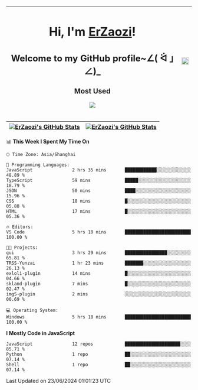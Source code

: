 |<h1>Hi, I'm <a href="https://github.com/erzaozi">ErZaozi</a>! </h1><h2>Welcome to my GitHub profile~∠( ᐛ 」∠)_</h2><p><h3>Most Used</h3><img src="https://skillicons.dev/icons?i=github,vscode,visualstudio,ubuntu,postman,pycharm,webstorm,git,docker"></p>|<img decoding="async" align=center src="https://cdn.jsdelivr.net/gh/erzaozi/erzaozi/image.gif" width="100%">|
| ----- | ----- |

| <a href="https://github.com/erzaozi"><img align="center" src="https://github-readme-stats.vercel.app/api/top-langs/?username=erzaozi&title_color=44cef6&text_color=4b5cc4&icon_color=2bbc8a&bg_color=white&langs_count=4&hide_border=true" alt="ErZaozi's GitHub Stats" /></a> | <a href="https://github.com/erzaozi"><img align="center" src="https://github-readme-stats.vercel.app/api?username=erzaozi&show_icons=true&line_height=27&count_private=true&title_color=44cef6&text_color=4b5cc4&icon_color=2bbc8a&bg_color=white&hide_border=true" alt="ErZaozi's GitHub Stats" /></a> |
| ----- | ----- |
<!--START_SECTION:waka-->
📊 **This Week I Spent My Time On** 

```text
🕑︎ Time Zone: Asia/Shanghai

💬 Programming Languages: 
JavaScript               2 hrs 35 mins       ████████████░░░░░░░░░░░░░   48.89 % 
TypeScript               59 mins             █████░░░░░░░░░░░░░░░░░░░░   18.79 % 
JSON                     50 mins             ████░░░░░░░░░░░░░░░░░░░░░   15.96 % 
CSS                      18 mins             █░░░░░░░░░░░░░░░░░░░░░░░░   05.88 % 
HTML                     17 mins             █░░░░░░░░░░░░░░░░░░░░░░░░   05.36 % 

🔥 Editors: 
VS Code                  5 hrs 18 mins       █████████████████████████   100.00 % 

🐱‍💻 Projects: 
gui                      3 hrs 29 mins       ████████████████░░░░░░░░░   65.81 % 
TRSS-Yunzai              1 hr 23 mins        ███████░░░░░░░░░░░░░░░░░░   26.13 % 
exloli-plugin            14 mins             █░░░░░░░░░░░░░░░░░░░░░░░░   04.66 % 
skland-plugin            7 mins              █░░░░░░░░░░░░░░░░░░░░░░░░   02.47 % 
imgS-plugin              2 mins              ░░░░░░░░░░░░░░░░░░░░░░░░░   00.69 % 

💻 Operating System: 
Windows                  5 hrs 18 mins       █████████████████████████   100.00 % 
```

**I Mostly Code in JavaScript** 

```text
JavaScript               12 repos            █████████████████████░░░░   85.71 % 
Python                   1 repo              ██░░░░░░░░░░░░░░░░░░░░░░░   07.14 % 
Shell                    1 repo              ██░░░░░░░░░░░░░░░░░░░░░░░   07.14 % 
```




 Last Updated on 23/06/2024 01:01:23 UTC
<!--END_SECTION:waka-->
